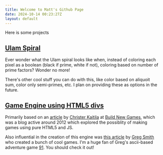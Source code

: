 ```yaml
---
title: Welcome to Matt's Github Page
date: 2024-10-14 00:23:27Z
layout: default
---
```


Here is some projects

## [Ulam Spiral](Ulam/index.html)

Ever wonder what the Ulam spiral looks like when, instead of coloring each pixel as a boolean (black if prime, white if not), coloring based on number of prime factors? Wonder no more!

There's other cool stuff you can do with this, like color based on aliquoit sum, color only semi-primes, etc. I plan on providing these as options in the future.

## [Game Engine using HTML5 divs](Game/index.html)

Primarily based on an [article](http://buildnewgames.com/dom-sprites/) by [Christer Kaitila](https://x.com/McFunkypants/) at [Build New Games](http://buildnewgames.com/), which was a blog active around 2012 which explored the possiblity of making games using pure HTML5 and JS.

Also influential in the creation of this engine was [this article](http://buildnewgames.com/js-game-code-org/) by [Greg Smith](https://incompl.com/) who created a bunch of cool games. I'm a huge fan of Greg's ascii-based adventure game [91](https://startcontinue.com/). You should check it out!

